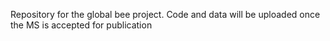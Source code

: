 Repository for the global bee project. Code and data will be uploaded once the MS is accepted for publication

